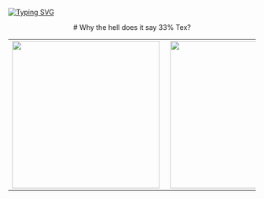 [![Typing SVG](https://readme-typing-svg.demolab.com?font=Fira+Code&size=28&pause=2000&center=true&vCenter=true&width=520&lines=Nothing+Special+About+Me)](https://git.io/typing-svg)
<center>
  <table>
    <tr>
        <td><img width="300px" align="left" src="https://github-readme-stats.vercel.app/api?username=thatmarcboi&count_private=true&show_icons=true&theme=radical"></td>
        <td><img width="300px" align='right' src="https://github-readme-stats.vercel.app/api/top-langs/?username=thatmarcboi&exclude_repo=gervill,TuxguitarParser&layout=compact&theme=radical" /></td>
# Why the hell does it say 33% Tex?
    </tr>
  </table>
</center>


